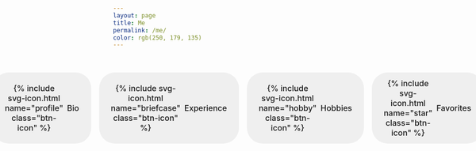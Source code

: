 ```yaml
---
layout: page
title: Me
permalink: /me/
color: rgb(250, 179, 135)
---
```

<div id="canvas-container" 
     data-moon-url="{{ '/assets/3DObjects/moon.glb' | relative_url }}"
     data-astronaut-url="{{ '/assets/3DObjects/astropink.glb' | relative_url }}" >
</div>

<div class="section-nav">
  <button class="section-btn" data-section="bio">
    {% include svg-icon.html name="profile" class="btn-icon" %}
    <span>Bio</span>
  </button>
  <button class="section-btn" data-section="experience">
    {% include svg-icon.html name="briefcase" class="btn-icon" %}
    <span>Experience</span>
  </button>
  <button class="section-btn" data-section="hobbies">
    {% include svg-icon.html name="hobby" class="btn-icon" %}
    <span>Hobbies</span>
  </button>
  <button class="section-btn" data-section="favorites">
    {% include svg-icon.html name="star" class="btn-icon" %}
    <span>Favorites</span>
  </button>
</div>

<div class="section-content">
  <!-- Bio Section -->
  <div id="marker-bio" class="section-marker"></div>
  <section id="bio">
    <p>If my social media presence has ever revealed a truth about me, it's that "about me" sections and I have been in a philosophical conflict for as long as my digital footprint has existed. (My first one ever was "*describes who he is*", and the latest being, "Why is it always Bios?")</p>
    <p>But here we go. My name is Dario. I am mainly a web developer, with a passion for frontend technologies.  </p>
  </section>

  <!-- Experience Section -->
  <div id="marker-experience" class="section-marker"></div>
  <section id="experience">
    <h2>Professional Journey</h2>
    <p></p>
    <!-- Add your experience content -->
  </section>

  <!-- Hobbies Section -->
  <div id="marker-hobbies" class="section-marker"></div>
  <section id="hobbies">
    <h2>Favorite Activities</h2>
    <ul>
      <li>running</li>
      <li>reading</li>
      <li>playing chess</li>
      <li>coding</li>
      <li>hiking</li>
    </ul>
  </section>

  <!-- Favorites Section -->
  <div id="marker-favorites" class="section-marker"></div>
  <section id="favorites">
    <h2>My Favorites</h2>
    <ul>
      <li>color: <span style="color: orange;">orange</span></li>
      <li>food: <span>🍝</span></li>
      <li>books:
        <ul>
          <li>The Odyssey by Homer</li>
          <li>The Magic Mountain by Thomas Mann</li>
          <li>The General of the Dead Army by Ismail Kadare</li>
          <li>The Human Comedy by William Saroyan</li>
          <li>A Season in Hell by Arthur Rimbaud</li>
        </ul>
      </li>
      <li>sport: volleyball</li>
      <li>way to relax: walk along the beach</li>
    </ul>
  </section>
</div>

<script>
  document.addEventListener('DOMContentLoaded', function() {
    const buttons = document.querySelectorAll('.section-btn');
    const sections = document.querySelectorAll('.section-content section');
    const nav = document.querySelector('.section-nav');
    
    // Hide all sections initially
    sections.forEach(section => section.style.display = 'none');
    
    // Button click handler
    buttons.forEach(button => {
      button.addEventListener('click', function() {
        const sectionId = this.getAttribute('data-section');
        
        // Remove active class from all buttons and hide all sections
        buttons.forEach(btn => btn.classList.remove('active'));
        sections.forEach(section => section.classList.remove('active'));
        sections.forEach(section => section.style.display = 'none');
        
        // Add active class to clicked button
        this.classList.add('active');
        
        // Show the corresponding section
        const targetSection = document.getElementById(sectionId);
        targetSection.classList.add('active');
        targetSection.style.display = 'block';
        
        // Scroll to the marker
        const marker = document.getElementById(`marker-${sectionId}`);
        setTimeout(() => {
          const offset = nav.offsetHeight + 200; // Adjust this value as needed
          const markerPosition = marker.getBoundingClientRect().top + window.pageYOffset - offset;
          window.scrollTo({
            top: markerPosition,
            behavior: 'smooth'
          });
        }, 50);
      });
    });
    
    // URL hash checking code
    if (window.location.hash) {
      const sectionId = window.location.hash.substring(1); // Remove the #
      const targetButton = document.querySelector(`.section-btn[data-section="${sectionId}"]`);
      if (targetButton) {
        targetButton.click(); // Simulate click on the appropriate button
      }
    }
    
    // Sticky navigation code
    window.addEventListener('scroll', function() {
      const navRect = nav.getBoundingClientRect();
      const isStuck = navRect.top <= 60; // Adjust this value to match the height of your navbar
      nav.classList.toggle('stuck', isStuck);
    });
  });
</script>

<style>
  .section-nav {
  display: flex;
  justify-content: center;
  gap: 1rem;
  margin: 2rem 0;
  padding: 1rem 0;
  position: sticky;
  top: 60px; /* Adjust this value to match the height of your navbar */
  z-index: 100;
  background-color: var(--background-color);
  transition: border-bottom 0.3s ease;
}

/* Add a class for when the nav is stuck */
.section-nav.stuck {
  border-bottom: 1px solid var(--nav-menu-color);
}

  .btn-icon {
  width: 18px;
  height: 18px;
  fill: currentColor;
  transition: transform 0.3s, color 0.3s;
}

/* Button hover animation for icons */
.section-btn:hover .btn-icon {
  transform: scale(1.2);
}
  
  /* Base button styles */
.section-btn {
  display: flex;
  align-items: center;
  gap: 0.5rem; /* Space between icon and text */
  border: none;
  padding: 0.75rem 1.5rem;
  border-radius: 2rem; /* Rounder buttons */
  cursor: pointer;
  font-family: inherit;
  font-size: 1rem;
  font-weight: 500;
  transition: all 0.3s;
  background-size: 200% 100%;
  background-position: left center;
  color: var(--inverted-text-color);
}
  
  /* Bio button - orange gradient */
  .section-btn[data-section="bio"] {
    background-image: linear-gradient(120deg, var(--nav-link-1-color), var(--logo-red));
  }
  
  /* Experience button - green gradient */
  .section-btn[data-section="experience"] {
    background-image: linear-gradient(120deg, var(--nav-link-2-color), var(--primitive-sapphire));
  }
  
  /* Hobbies button - purple gradient */
  .section-btn[data-section="hobbies"] {
    background-image: linear-gradient(120deg, var(--nav-link-3-color), var(--inline-code));
  }
  
  /* Favorites button - pink gradient */
  .section-btn[data-section="favorites"] {
    background-image: linear-gradient(120deg, var(--logo-pink), var(--hero-gradient-2));
  }
  
  /* Hover effect - shift gradient */
  .section-btn:hover {
    background-position: right center;
  }
  
  
  .section-content section {
    display: none;
    animation: fadeIn 0.5s;
  }
  
  .section-content section.active {
    display: block;
  }
  
  @keyframes fadeIn {
    from { opacity: 0; transform: translateY(10px); }
    to { opacity: 1; transform: translateY(0); }
  }
  @keyframes icon-pulsate {
  0% {
    transform: scale(1);
  }
  50% {
    transform: scale(1.3);
  }
  100% {
    transform: scale(1);
  }
}
.section-btn.active .btn-icon {
  animation: icon-pulsate 2s infinite ease-in-out;
  color: var(--logo-yellow) !important
}
.section-btn:not(.active) .btn-icon {
  animation: none;
}
.section-btn:hover:not(.active) .btn-icon {
  transform: scale(1.1);
}
.section-marker {
  height: 1px;
  opacity: 0;
  pointer-events: none;
  margin-top: 120px; /* Adjust this value to control scroll position */
  margin-bottom: -120px; /* Compensate so section appears in the right place */
  scroll-margin-top: 80px; /* Modern browsers - space between nav and section */
}

@media (max-width: 768px) {
  .section-btn {
    padding: 0.5rem 1rem;
    font-size: 0.875rem; /* Smaller font size */
    border-radius: 1.5rem; /* Slightly less round */
  }

  .btn-icon {
    width: 16px; /* Smaller icon size */
    height: 16px;
  }

  .section-btn span {
    display: none; /* Hide text on mobile */
  }
}
</style>